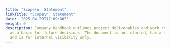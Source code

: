 ```yaml
---
title: "Scope\n  Statement"
linkTitle: "Scope\n  Statement"
date: '2025-04-29T17:09:00Z'
weight: 0
description: Company Handbook outlines project deliverables and work required, serving
  as a basis for future decisions. The document is not started, has a low priority,
  and is for internal visibility only.
---
```




